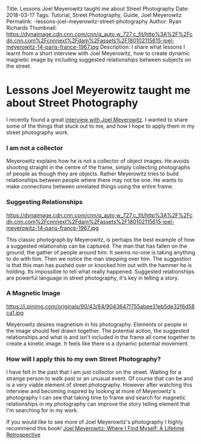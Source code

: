 Title: Lessons Joel Meyerowitz taught me about Street Photography 
Date: 2018-03-17
Tags: Tutorial, Street Photography, Guide, Joel Meyerowitz
Permalink: -lessons-joel-meyerowitz-street-photography
Author: Ryan Richards
Thumbnail: https://dynaimage.cdn.cnn.com/cnn/q_auto,w_727,c_fit/http%3A%2F%2Fcdn.cnn.com%2Fcnnnext%2Fdam%2Fassets%2F180102115615-joel-meyerowitz-14-paris-france-1967.jpg
Description: I share what lessons I learnt from a short interview with Joel Meyerowitz, how to create dynamic magnetic image by including suggested relationships between subjects on the street.

# Lessons Joel Meyerowitz taught me about Street Photography 

I recently found a great [interview with Joel Meyerowitz](https://www.youtube.com/watch?v=Xumo7_JUeMo). I wanted to share some of the things that stuck out to me, and how I hope to apply them in my street photography work. 

### I am not a collector
Meyerowitz explains how he is not a collector of object images. He avoids shooting straight in the centre of the frame, simply collecting photographs of people as though they are objects. Rather Meyerowitz tries to build relationships between people where there may not be one. He wants to make connections between unrelated things using the entire frame.

### Suggesting Relationships
https://dynaimage.cdn.cnn.com/cnn/q_auto,w_727,c_fit/http%3A%2F%2Fcdn.cnn.com%2Fcnnnext%2Fdam%2Fassets%2F180102115615-joel-meyerowitz-14-paris-france-1967.jpg

This classic photograph by Meyerowitz, is perhaps the best example of how a suggested relationship can be captured. The man that has fallen on the ground, the gather of people around him. It seems no-one is taking anything to do with him. Then we notice the man stepping over him. The suggestion is that this man has pushed over or knocked him out with the hammer he is holding. Its impossible to tell what really happened. Suggested relationships are powerful language in street photography, it's key in telling a story. 

### A Magnetic Image
https://i.pinimg.com/originals/90/43/64/9043647f755abee31eb5de32f6d58ca1.jpg

Meyerowitz desires magnetism in his photography. Elements or people in the image should feel drawn together. The potential action, the suggested relationships and what is and isn't included in the frame all come together to create a kinetic image. It feels like there is a dynamic potential movement. 

### How will I apply this to my own Street Photography?
  
I have felt in the past that I am just collector on the street. Waiting for a strange person to walk past or an unusual event. Of course that can be and is a very viable element of street photography. However after watching this interview and becoming inspired by looking at more of Meyerowitz's photography I can see that taking time to frame and search for magnetic relationships in my photography can improve the story telling element that I'm searching for in my work.

If you would like to see more of Joel Meyerowitz's photography I highly recommend this book! <a target="_blank" href="https://www.amazon.com/gp/product/1786271869/ref=as_li_tl?ie=UTF8&camp=1789&creative=9325&creativeASIN=1786271869&linkCode=as2&tag=ryn122-20&linkId=cd77df955608e95eee2331dd3f68a1c3">Joel Meyerowitz: Where I Find Myself: A Lifetime Retrospective</a><img src="//ir-na.amazon-adsystem.com/e/ir?t=ryn122-20&l=am2&o=1&a=1786271869" width="1" height="1" border="0" alt="" style="border:none !important; margin:0px !important;" />

